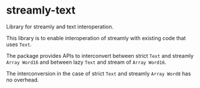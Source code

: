 # streamly-text

Library for streamly and text interoperation.

This library is to enable interoperation of streamly with existing code that
uses `Text`.

The package provides APIs to interconvert between strict `Text` and
streamly `Array Word16` and between lazy `Text` and stream of `Array
Word16`.

The interconversion in the case of strict `Text` and streamly `Array Word8` has
no overhead.
